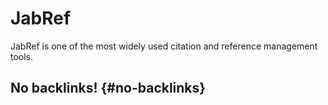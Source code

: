 # JabRef


JabRef is one of the most widely used citation and reference management tools.


## No backlinks! {#no-backlinks}
